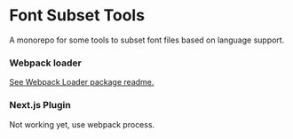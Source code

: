 # Font Subset Tools

A monorepo for some tools to subset font files based on language support.

### Webpack loader

[See Webpack Loader package readme.](https://github.com/ryelle/font-subset-tools/tree/main/packages/webpack-plugin)

### Next.js Plugin

Not working yet, use webpack process.
